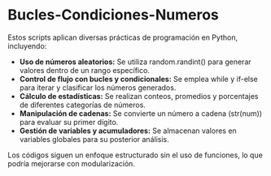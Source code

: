 # Bucles-Condiciones-Numeros


Estos scripts aplican diversas prácticas de programación en Python, incluyendo:

+ **Uso de números aleatorios:** Se utiliza random.randint() para generar valores dentro de un rango específico.
+ **Control de flujo con bucles y condicionales:** Se emplea while y if-else para iterar y clasificar los números generados.
+ **Cálculo de estadísticas:** Se realizan conteos, promedios y porcentajes de diferentes categorías de números.
+ **Manipulación de cadenas:** Se convierte un número a cadena (str(num)) para evaluar su primer dígito.
+ **Gestión de variables y acumuladores:** Se almacenan valores en variables globales para su posterior análisis.

Los códigos siguen un enfoque estructurado sin el uso de funciones, lo que podría mejorarse con modularización.
